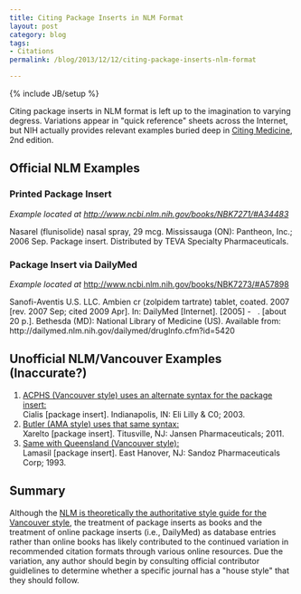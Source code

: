 ```yaml
---
title: Citing Package Inserts in NLM Format
layout: post
category: blog
tags:
- Citations
permalink: /blog/2013/12/12/citing-package-inserts-nlm-format

---
```

{% include JB/setup %}
<div id="node-304" class="node node-blog node-promoted">
  <div class="content clearfix">
    <div class="field field-name-body field-type-text-with-summary field-label-hidden"><div class="field-items"><div class="field-item even"><p>Citing package inserts in NLM format is left up to the imagination to varying degress. Variations appear in "quick reference" sheets across the Internet, but NIH actually provides relevant examples buried deep in <a href="http://www.ncbi.nlm.nih.gov/books/NBK7256/">Citing Medicine</a>, 2nd edition.</p>
<!--break-->
<h2>
	Official NLM Examples</h2>
<h3>
	Printed Package Insert</h3>
<p><em>Example located at <a href="http://www.ncbi.nlm.nih.gov/books/NBK7271/#A34483">http://www.ncbi.nlm.nih.gov/books/NBK7271/#A34483</a></em></p>
<p class="rteindent1">Nasarel (flunisolide) nasal spray, 29 mcg. Mississauga (ON): Pantheon, Inc.; 2006 Sep. Package insert. Distributed by TEVA Specialty Pharmaceuticals.</p>
<h3>
	Package Insert via DailyMed</h3>
<p><em>Example located at </em><a href="http://www.ncbi.nlm.nih.gov/books/NBK7273/#A57898">http://www.ncbi.nlm.nih.gov/books/NBK7273/#A57898</a></p>
<p class="rteindent1">Sanofi-Aventis U.S. LLC. Ambien cr (zolpidem tartrate) tablet, coated. 2007 [rev. 2007 Sep; cited 2009 Apr]. In: DailyMed [Internet]. [2005] -   . [about 20 p.]. Bethesda (MD): National Library of Medicine (US). Available from: http://dailymed.nlm.nih.gov/dailymed/drugInfo.cfm?id=5420</p>
<h2>
	Unofficial NLM/Vancouver Examples (Inaccurate?)</h2>
<ol><li>
		<a href="http://library.acphs.edu/PDFs/Citation%20Style%20Guide_2009.pdf">ACPHS (Vancouver style) uses an alternate syntax for the package insert:</a><br />
		Cialis [package insert]. Indianapolis, IN: Eli Lilly &amp; C0; 2003.</li>
	<li>
		<a href="https://umbraco.butler.edu/media/2731488/cophscitationguide2012.pdf">Butler (AMA style) uses that same syntax:</a><br />
		Xarelto [package insert]. Titusville, NJ: Jansen Pharmaceuticals; 2011.</li>
	<li>
		<a href="https://www.library.uq.edu.au/training/citation/vancouv.pdf">Same with Queensland (Vancouver style):</a><br />
		Lamasil [package insert]. East Hanover, NJ: Sandoz Pharmaceuticals Corp; 1993.</li>
</ol><h2>
	Summary</h2>
<p>Although the <a href="http://bma.org.uk/about-the-bma/bma-library/ask-for-help/reference-styles#Vancouver">NLM is theoretically the authoritative style guide for the Vancouver style</a>, the treatment of package inserts as books and the treatment of online package inserts (i.e., DailyMed) as database entries rather than online books has likely contributed to the continued variation in recommended citation formats through various online resources. Due the variation, any author should begin by consulting official contributor guidlelines to determine whether a specific journal has a "house style" that they should follow.</p>
</div></div></div>  </div>
</div>
